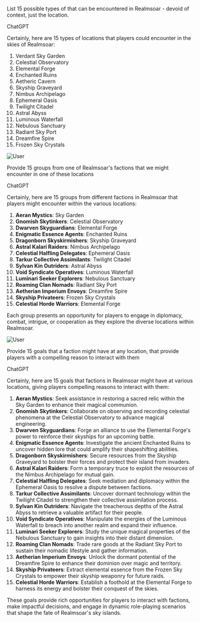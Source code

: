 List 15 possible types of that can be encountered in Realmsoar - devoid of context, just the location.

ChatGPT

Certainly, here are 15 types of locations that players could encounter in the skies of Realmsoar:

1. Verdant Sky Garden
2. Celestial Observatory
3. Elemental Forge
4. Enchanted Ruins
5. Aetheric Cavern
6. Skyship Graveyard
7. Nimbus Archipelago
8. Ephemeral Oasis
9. Twilight Citadel
10. Astral Abyss
11. Luminous Waterfall
12. Nebulous Sanctuary
13. Radiant Sky Port
14. Dreamfire Spire
15. Frozen Sky Crystals

![User](https://chat.openai.com/_next/image?url=https%3A%2F%2Flh3.googleusercontent.com%2Fa%2FAAcHTteozg4cpgg13etMHo8IrVOp9tH0GY4iXA3b8dAdxnzTx4_c%3Ds96-c&w=96&q=75)

Provide 15 groups from one of Realmsoar's factions that we might encounter in one of these locations

ChatGPT

Certainly, here are 15 groups from different factions in Realmsoar that players might encounter within the various locations:

1. **Aeran Mystics**: Sky Garden
2. **Gnomish Skytinkers**: Celestial Observatory
3. **Dwarven Skyguardians**: Elemental Forge
4. **Enigmatic Essence Agents**: Enchanted Ruins
5. **Dragonborn Skyskirmishers**: Skyship Graveyard
6. **Astral Kalari Raiders**: Nimbus Archipelago
7. **Celestial Halfling Delegates**: Ephemeral Oasis
8. **Tarkur Collective Assimilants**: Twilight Citadel
9. **Sylvan Kin Outriders**: Astral Abyss
10. **Void Syndicate Operatives**: Luminous Waterfall
11. **Luminari Seeker Explorers**: Nebulous Sanctuary
12. **Roaming Clan Nomads**: Radiant Sky Port
13. **Aetherian Imperium Envoys**: Dreamfire Spire
14. **Skyship Privateers**: Frozen Sky Crystals
15. **Celestial Horde Warriors**: Elemental Forge

Each group presents an opportunity for players to engage in diplomacy, combat, intrigue, or cooperation as they explore the diverse locations within Realmsoar.

![User](https://chat.openai.com/_next/image?url=https%3A%2F%2Flh3.googleusercontent.com%2Fa%2FAAcHTteozg4cpgg13etMHo8IrVOp9tH0GY4iXA3b8dAdxnzTx4_c%3Ds96-c&w=96&q=75)

Provide 15 goals that a faction might have at any location, that provide players with a compelling reason to interact with them

ChatGPT

Certainly, here are 15 goals that factions in Realmsoar might have at various locations, giving players compelling reasons to interact with them:

1. **Aeran Mystics**: Seek assistance in restoring a sacred relic within the Sky Garden to enhance their magical communion.
2. **Gnomish Skytinkers**: Collaborate on observing and recording celestial phenomena at the Celestial Observatory to advance magical engineering.
3. **Dwarven Skyguardians**: Forge an alliance to use the Elemental Forge's power to reinforce their skyships for an upcoming battle.
4. **Enigmatic Essence Agents**: Investigate the ancient Enchanted Ruins to uncover hidden lore that could amplify their shapeshifting abilities.
5. **Dragonborn Skyskirmishers**: Secure resources from the Skyship Graveyard to bolster their forces and protect their island from invaders.
6. **Astral Kalari Raiders**: Form a temporary truce to exploit the resources of the Nimbus Archipelago for mutual gain.
7. **Celestial Halfling Delegates**: Seek mediation and diplomacy within the Ephemeral Oasis to resolve a dispute between factions.
8. **Tarkur Collective Assimilants**: Uncover dormant technology within the Twilight Citadel to strengthen their collective assimilation process.
9. **Sylvan Kin Outriders**: Navigate the treacherous depths of the Astral Abyss to retrieve a valuable artifact for their people.
10. **Void Syndicate Operatives**: Manipulate the energies of the Luminous Waterfall to breach into another realm and expand their influence.
11. **Luminari Seeker Explorers**: Study the unique magical properties of the Nebulous Sanctuary to gain insights into their distant dimension.
12. **Roaming Clan Nomads**: Trade rare goods at the Radiant Sky Port to sustain their nomadic lifestyle and gather information.
13. **Aetherian Imperium Envoys**: Unlock the dormant potential of the Dreamfire Spire to enhance their dominion over magic and territory.
14. **Skyship Privateers**: Extract elemental essence from the Frozen Sky Crystals to empower their skyship weaponry for future raids.
15. **Celestial Horde Warriors**: Establish a foothold at the Elemental Forge to harness its energy and bolster their conquest of the skies.

These goals provide rich opportunities for players to interact with factions, make impactful decisions, and engage in dynamic role-playing scenarios that shape the fate of Realmsoar's sky islands.
